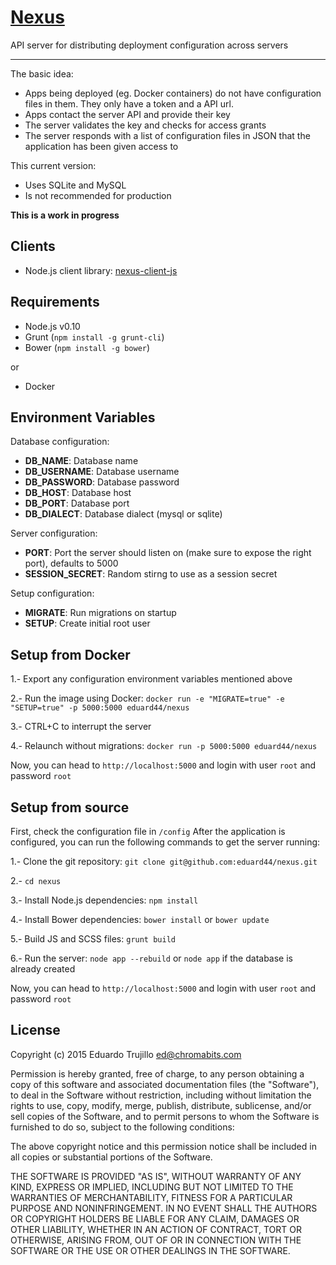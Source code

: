 # [Nexus](https://github.com/etcinit/nexus)

API server for distributing deployment configuration across servers

---

The basic idea:
- Apps being deployed (eg. Docker containers) do not have configuration files in them.
They only have a token and a API url.
- Apps contact the server API and provide their key
- The server validates the key and checks for access grants
- The server responds with a list of configuration files in JSON that the application has been given access to

This current version:
- Uses SQLite and MySQL
- Is not recommended for production

__This is a work in progress__

## Clients

- Node.js client library: [nexus-client-js](https://github.com/eduard44/nexus-client-js)

## Requirements

- Node.js v0.10
- Grunt (`npm install -g grunt-cli`)
- Bower (`npm install -g bower`)

or 

- Docker

## Environment Variables

Database configuration:

- __DB_NAME__: Database name
- __DB_USERNAME__: Database username
- __DB_PASSWORD__: Database password
- __DB_HOST__: Database host
- __DB_PORT__: Database port
- __DB_DIALECT__: Database dialect (mysql or sqlite)

Server configuration:

- __PORT__: Port the server should listen on (make sure to expose the right port), defaults to 5000
- __SESSION_SECRET__: Random stirng to use as a session secret

Setup configuration:

- __MIGRATE__: Run migrations on startup
- __SETUP__: Create initial root user

## Setup from Docker

1.- Export any configuration environment variables mentioned above

2.- Run the image using Docker:
`docker run -e "MIGRATE=true" -e "SETUP=true" -p 5000:5000 eduard44/nexus`

3.- CTRL+C to interrupt the server

4.- Relaunch without migrations:
`docker run -p 5000:5000 eduard44/nexus`

Now, you can head to `http://localhost:5000` and login with user `root` and password `root`

## Setup from source

First, check the configuration file in `/config`
After the application is configured, you can run the following commands to get the server running:

1.- Clone the git repository: `git clone git@github.com:eduard44/nexus.git`

2.- `cd nexus`

3.- Install Node.js dependencies: `npm install`

4.- Install Bower dependencies: `bower install` or `bower update`

5.- Build JS and SCSS files: `grunt build`

6.- Run the server: `node app --rebuild` or `node app` if the database is already created

Now, you can head to `http://localhost:5000` and login with user `root` and password `root`

## License

Copyright (c) 2015 Eduardo Trujillo <ed@chromabits.com>

Permission is hereby granted, free of charge, to any person obtaining a copy
of this software and associated documentation files (the "Software"), to deal
in the Software without restriction, including without limitation the rights
to use, copy, modify, merge, publish, distribute, sublicense, and/or sell
copies of the Software, and to permit persons to whom the Software is
furnished to do so, subject to the following conditions:

The above copyright notice and this permission notice shall be included in
all copies or substantial portions of the Software.

THE SOFTWARE IS PROVIDED "AS IS", WITHOUT WARRANTY OF ANY KIND, EXPRESS OR
IMPLIED, INCLUDING BUT NOT LIMITED TO THE WARRANTIES OF MERCHANTABILITY,
FITNESS FOR A PARTICULAR PURPOSE AND NONINFRINGEMENT. IN NO EVENT SHALL THE
AUTHORS OR COPYRIGHT HOLDERS BE LIABLE FOR ANY CLAIM, DAMAGES OR OTHER
LIABILITY, WHETHER IN AN ACTION OF CONTRACT, TORT OR OTHERWISE, ARISING FROM,
OUT OF OR IN CONNECTION WITH THE SOFTWARE OR THE USE OR OTHER DEALINGS IN
THE SOFTWARE.

